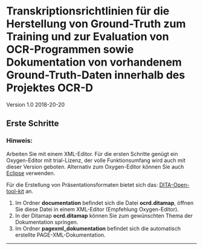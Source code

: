 # Transkriptionsrichtlinien für die Herstellung von Ground-Truth zum Training und zur Evaluation von OCR-Programmen sowie Dokumentation von vorhandenem Ground-Truth-Daten innerhalb des Projektes OCR-D
Version 1.0 2018-20-20 

## Erste Schritte
### Hinweis:
Arbeiten Sie mit einem XML-Editor. Für die ersten Schritte genügt ein Oxygen-Editor mit trial-Lizenz, der volle Funktionsumfang wird auch mit dieser Version geboten. Alternativ zum Oxygen-Editor können Sie auch 
[Eclipse](https://www.eclipse.org/) verwenden.

Für die Erstellung von Präsentationsformaten bietet sich das:
[DITA-Open-tool-kit](http://www.dita-ot.org/) an.

1. Im Ordner **documentation** befindet sich die Datei **ocrd.ditamap**, öffnen Sie diese Datei in einem XML-Editor (Empfehlung Oxygen-Editor).
2. In der Ditamap **ocrd.ditamap** können Sie zum gewünschten Thema der Dokumentation springen.
3. Im Ordner **pagexml_dokumentation** befindet sich die automatisch erstellte PAGE-XML-Dokumentation.




---

